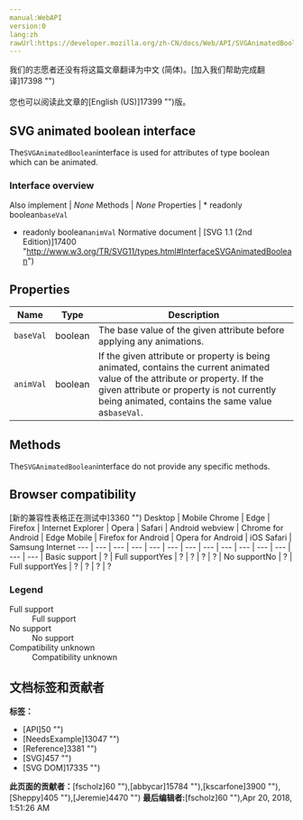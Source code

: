 ```yaml
---
manual:WebAPI
version:0
lang:zh
rawUrl:https://developer.mozilla.org/zh-CN/docs/Web/API/SVGAnimatedBoolean
---
```




<bdi>我们的志愿者还没有将这篇文章翻译为<bdi>中文 (简体)</bdi>。[加入我们帮助完成翻译]17398 "")<br></br>您也可以阅读此文章的[English (US)]17399 "")版。</bdi>





## SVG animated boolean interface<a name="SVG_animated_boolean_interface"></a>


The`SVGAnimatedBoolean`interface is used for attributes of type boolean which can be animated.


### Interface overview<a name="Interface_overview"></a>
Also implement | <em>None</em> 
Methods | <em>None</em> 
Properties | * readonly boolean`baseVal`
* readonly boolean`animVal` 
Normative document | [SVG 1.1 (2nd Edition)]17400 "http://www.w3.org/TR/SVG11/types.html#InterfaceSVGAnimatedBoolean") 


## Properties<a name="Properties"></a>
Name | Type | Description 
 ---  |  ---  |  ---  | 
`baseVal` | boolean | The base value of the given attribute before applying any animations. 
`animVal` | boolean | If the given attribute or property is being animated, contains the current animated value of the attribute or property. If the given attribute or property is not currently being animated, contains the same value as`baseVal`. 


## Methods<a name="Methods"></a>


The`SVGAnimatedBoolean`interface do not provide any specific methods.


## Browser compatibility<a name="Browser_compatibility"></a>
[新的兼容性表格正在测试中<i></i>]3360 "")
<abbr>Desktop<i></i></abbr> | <abbr>Mobile<i></i></abbr> 
<abbr>Chrome<i></i></abbr> | <abbr>Edge<i></i></abbr> | <abbr>Firefox<i></i></abbr> | <abbr>Internet Explorer<i></i></abbr> | <abbr>Opera<i></i></abbr> | <abbr>Safari<i></i></abbr> | <abbr>Android webview<i></i></abbr> | <abbr>Chrome for Android<i></i></abbr> | <abbr>Edge Mobile<i></i></abbr> | <abbr>Firefox for Android<i></i></abbr> | <abbr>Opera for Android<i></i></abbr> | <abbr>iOS Safari<i></i></abbr> | <abbr>Samsung Internet<i></i></abbr> 
 ---  |  ---  |  ---  |  ---  |  ---  |  ---  |  ---  |  ---  |  ---  |  ---  |  ---  |  ---  |  ---  |  ---  | 
Basic support | <abbr>?</abbr> | <abbr>Full support</abbr>Yes | <abbr>?</abbr> | <abbr>?</abbr> | <abbr>?</abbr> | <abbr>?</abbr> | <abbr>No support</abbr>No | <abbr>?</abbr> | <abbr>Full support</abbr>Yes | <abbr>?</abbr> | <abbr>?</abbr> | <abbr>?</abbr> | <abbr>?</abbr> 


### Legend<a name="Legend"></a>
<dl><dt><abbr>Full support</abbr></dt><dd>Full support</dd><dt><abbr>No support</abbr></dt><dd>No support</dd><dt><abbr>Compatibility unknown</abbr></dt><dd>Compatibility unknown</dd></dl>



## 文档标签和贡献者
**标签：**
* [API]50 "")
* [NeedsExample]13047 "")
* [Reference]3381 "")
* [SVG]457 "")
* [SVG DOM]17335 "")

**此页面的贡献者：**[fscholz]60 ""),[abbycar]15784 ""),[kscarfone]3900 ""),[Sheppy]405 ""),[Jeremie]4470 "")
**最后编辑者:**[fscholz]60 ""),<time>Apr 20, 2018, 1:51:26 AM</time>


